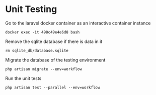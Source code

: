 # Unit Testing

Go to the laravel docker container as an interactive container instance
```
docker exec -it 498c49e4e6d8 bash
```

Remove the sqlite database if there is data in it
```
rm sqlite_db/database.sqlite
```

Migrate the database of the testing environment
```
php artisan migrate --env=workflow
```

Run the unit tests
```
php artisan test --parallel --env=workflow
```